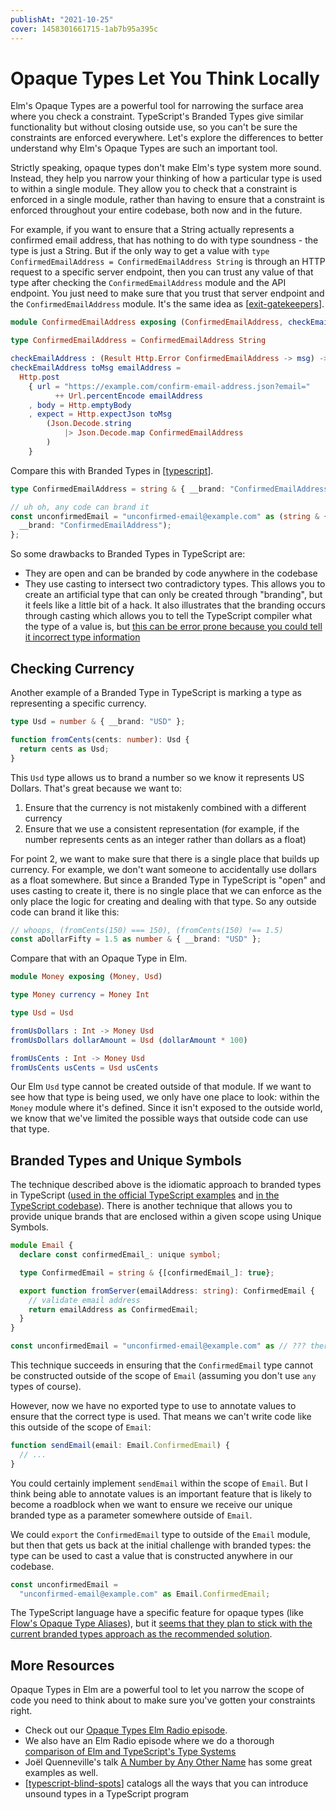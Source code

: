 ```yaml
---
publishAt: "2021-10-25"
cover: 1458301661715-1ab7b95a395c
---
```


# Opaque Types Let You Think Locally

Elm's Opaque Types are a powerful tool for narrowing the surface area where you check a constraint. TypeScript's Branded Types give similar functionality but without closing outside use, so you can't be sure the constraints are enforced everywhere. Let's explore the differences to better understand why Elm's Opaque Types are such an important tool.

Strictly speaking, opaque types don't make Elm's type system more sound. Instead, they help you narrow your thinking of how a particular type is used to within a single module. They allow you to check that a constraint is enforced in a single module, rather than having to ensure that a constraint is enforced throughout your entire codebase, both now and in the future.

For example, if you want to ensure that a String actually represents a confirmed email address, that has nothing to do with type soundness - the type is just a String. But if the only way to get a value with `type ConfirmedEmailAddress = ConfirmedEmailAddress String` is through an HTTP request to a specific server endpoint, then you can trust any value of that type after checking the `ConfirmedEmailAddress` module and the API endpoint. You just need to make sure that you trust that server endpoint and the `ConfirmedEmailAddress` module. It's the same idea as [[exit-gatekeepers]].

```elm
module ConfirmedEmailAddress exposing (ConfirmedEmailAddress, checkEmailAddress)

type ConfirmedEmailAddress = ConfirmedEmailAddress String

checkEmailAddress : (Result Http.Error ConfirmedEmailAddress -> msg) -> String -> Cmd msg
checkEmailAddress toMsg emailAddress =
  Http.post
    { url = "https://example.com/confirm-email-address.json?email="
          ++ Url.percentEncode emailAddress
    , body = Http.emptyBody
    , expect = Http.expectJson toMsg
        (Json.Decode.string
            |> Json.Decode.map ConfirmedEmailAddress
        )
    }
```

Compare this with Branded Types in [[typescript]].

```typescript
type ConfirmedEmailAddress = string & { __brand: "ConfirmedEmailAddress" };

// uh oh, any code can brand it
const unconfirmedEmail = "unconfirmed-email@example.com" as (string & {
  __brand: "ConfirmedEmailAddress");
};
```

So some drawbacks to Branded Types in TypeScript are:

- They are open and can be branded by code anywhere in the codebase
- They use casting to intersect two contradictory types. This allows you to create an artificial type that can only be created through "branding", but it feels like a little bit of a hack. It also illustrates that the branding occurs through casting which allows you to tell the TypeScript compiler what the type of a value is, but [this can be error prone because you could tell it incorrect type information](/typescript-blind-spots#casts)

## Checking Currency

Another example of a Branded Type in TypeScript is marking a type as representing a specific currency.

```typescript
type Usd = number & { __brand: "USD" };

function fromCents(cents: number): Usd {
  return cents as Usd;
}
```

This `Usd` type allows us to brand a number so we know it represents US Dollars. That's great because we want to:

1. Ensure that the currency is not mistakenly combined with a different currency
2. Ensure that we use a consistent representation (for example, if the number represents cents as an integer rather than dollars as a float)

For point 2, we want to make sure that there is a single place that builds up currency. For example, we don't want someone to accidentally use dollars as a float somewhere. But since a Branded Type in TypeScript is "open" and uses casting to create it, there is no single place that we can enforce as the only place the logic for creating and dealing with that type. So any outside code can brand it like this:

```typescript
// whoops, (fromCents(150) === 150), (fromCents(150) !== 1.5)
const aDollarFifty = 1.5 as number & { __brand: "USD" };
```

Compare that with an Opaque Type in Elm.

```elm
module Money exposing (Money, Usd)

type Money currency = Money Int

type Usd = Usd

fromUsDollars : Int -> Money Usd
fromUsDollars dollarAmount = Usd (dollarAmount * 100)

fromUsCents : Int -> Money Usd
fromUsCents usCents = Usd usCents
```

Our Elm `Usd` type cannot be created outside of that module. If we want to see how that type is being used, we only have one place to look: within the `Money` module where it's defined. Since it isn't exposed to the outside world, we know that we've limited the possible ways that outside code can use that type.

## Branded Types and Unique Symbols

The technique described above is the idiomatic approach to branded types in TypeScript ([used in the official TypeScript examples](https://www.typescriptlang.org/play#example/nominal-typing) and [in the TypeScript codebase](https://github.com/Microsoft/TypeScript/blob/7b48a182c05ea4dea81bab73ecbbe9e013a79e99/src/compiler/types.ts#L693-L698)). There is another technique that allows you to provide unique brands that are enclosed within a given scope using Unique Symbols.

```typescript
module Email {
  declare const confirmedEmail_: unique symbol;

  type ConfirmedEmail = string & {[confirmedEmail_]: true};

  export function fromServer(emailAddress: string): ConfirmedEmail {
    // validate email address
    return emailAddress as ConfirmedEmail;
  }
}

const unconfirmedEmail = "unconfirmed-email@example.com" as // ??? there's no exported type to use here
```

This technique succeeds in ensuring that the `ConfirmedEmail` type cannot be constructed outside of the scope of `Email` (assuming you don't use `any` types of course).

However, now we have no exported type to use to annotate values to ensure that the correct type is used. That means we can't write code like this outside of the scope of `Email`:

```typescript
function sendEmail(email: Email.ConfirmedEmail) {
  // ...
}
```

You could certainly implement `sendEmail` within the scope of `Email`. But I think being able to annotate values is an important feature that is likely to become a roadblock when we want to ensure we receive our unique branded type as a parameter somewhere outside of `Email`.

We could `export` the `ConfirmedEmail` type to outside of the `Email` module, but then that gets us back at the initial challenge with branded types: the type can be used to cast a value that is constructed anywhere in our codebase.

```typescript
const unconfirmedEmail =
  "unconfirmed-email@example.com" as Email.ConfirmedEmail;
```

The TypeScript language have a specific feature for opaque types (like [Flow's Opaque Type Aliases](https://flow.org/en/docs/types/opaque-types/)), but it [seems that they plan to stick with the current branded types approach as the recommended solution](https://github.com/microsoft/TypeScript/issues/15807).

## More Resources

Opaque Types in Elm are a powerful tool to let you narrow the scope of code you need to think about to make sure you've gotten your constraints right.

- Check out our [Opaque Types Elm Radio episode](https://elm-radio.com/episode/intro-to-opaque-types).
- We also have an Elm Radio episode where we do a thorough [comparison of Elm and TypeScript's Type Systems](https://elm-radio.com/episode/ts-and-elm-type-systems)
- Joël Quenneville's talk [A Number by Any Other Name](https://www.youtube.com/watch?v=WnTw0z7rD3E) has some great examples as well.
- [[typescript-blind-spots]] catalogs all the ways that you can introduce unsound types in a TypeScript program

[//begin]: # "Autogenerated link references for markdown compatibility"
[exit-gatekeepers]: exit-gatekeepers "Using elm types to prevent logging social security #'s"
[typescript]: typescript "TypeScript"
[typescript-blind-spots]: typescript-blind-spots "TypeScript's Blind Spots"
[//end]: # "Autogenerated link references"
